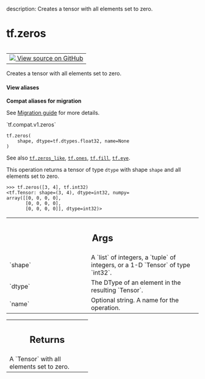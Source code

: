 description: Creates a tensor with all elements set to zero.

<div itemscope itemtype="http://developers.google.com/ReferenceObject">
<meta itemprop="name" content="tf.zeros" />
<meta itemprop="path" content="Stable" />
</div>

# tf.zeros

<!-- Insert buttons and diff -->

<table class="tfo-notebook-buttons tfo-api nocontent" align="left">
<td>
  <a target="_blank" href="https://github.com/tensorflow/tensorflow/blob/r2.3/tensorflow/python/ops/array_ops.py#L2754-L2808">
    <img src="https://www.tensorflow.org/images/GitHub-Mark-32px.png" />
    View source on GitHub
  </a>
</td>
</table>



Creates a tensor with all elements set to zero.

<section class="expandable">
  <h4 class="showalways">View aliases</h4>
  <p>
<b>Compat aliases for migration</b>
<p>See
<a href="https://www.tensorflow.org/guide/migrate">Migration guide</a> for
more details.</p>
<p>`tf.compat.v1.zeros`</p>
</p>
</section>

<pre class="devsite-click-to-copy prettyprint lang-py tfo-signature-link">
<code>tf.zeros(
    shape, dtype=tf.dtypes.float32, name=None
)
</code></pre>



<!-- Placeholder for "Used in" -->

See also <a href="../tf/zeros_like.md"><code>tf.zeros_like</code></a>, <a href="../tf/ones.md"><code>tf.ones</code></a>, <a href="../tf/fill.md"><code>tf.fill</code></a>, <a href="../tf/eye.md"><code>tf.eye</code></a>.

This operation returns a tensor of type `dtype` with shape `shape` and
all elements set to zero.

```
>>> tf.zeros([3, 4], tf.int32)
<tf.Tensor: shape=(3, 4), dtype=int32, numpy=
array([[0, 0, 0, 0],
       [0, 0, 0, 0],
       [0, 0, 0, 0]], dtype=int32)>
```

<!-- Tabular view -->
 <table class="responsive fixed orange">
<colgroup><col width="214px"><col></colgroup>
<tr><th colspan="2"><h2 class="add-link">Args</h2></th></tr>

<tr>
<td>
`shape`
</td>
<td>
A `list` of integers, a `tuple` of integers, or
a 1-D `Tensor` of type `int32`.
</td>
</tr><tr>
<td>
`dtype`
</td>
<td>
The DType of an element in the resulting `Tensor`.
</td>
</tr><tr>
<td>
`name`
</td>
<td>
Optional string. A name for the operation.
</td>
</tr>
</table>



<!-- Tabular view -->
 <table class="responsive fixed orange">
<colgroup><col width="214px"><col></colgroup>
<tr><th colspan="2"><h2 class="add-link">Returns</h2></th></tr>
<tr class="alt">
<td colspan="2">
A `Tensor` with all elements set to zero.
</td>
</tr>

</table>

